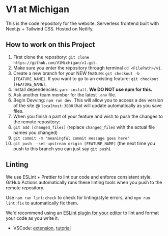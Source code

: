 # V1 at Michigan

This is the code repository for the website. Serverless frontend built with Next.js + Tailwind CSS. Hosted on Netlify.

## How to work on this Project

1. First clone the repository: `git clone https://github.com/V1Michigan/v1.git`.
2. Make sure you enter the repository through terminal `cd <FilePath>/v1`.
3. Create a new branch for your NEW feature: `git checkout -b [FEATURE_NAME]`. If you want to go to an existing feature: `git checkout [FEATURE_NAME]`.
4. Install dependencies: `yarn install`. **We DO NOT use npm for this.**
5. Ask another team member for the latest `.env` file.
6. Begin Devving: `npm run dev`. This will allow you to access a dev version of the site @ `localhost:3000` that will update automatically as you save files.
7. When you finish a part of your feature and wish to push the changes to the remote repository:
8. `git add [changed_files]` (replace `changed_files` with the actual file names you changed)
9. `git commit -m "meaningful commit message goes here"`
10. `git push --set-upstream origin [FEATURE_NAME]` (the next time you push to this branch you can just say `git push`).

## Linting

We use ESLint + Prettier to lint our code and enforce consistent style. GitHub Actions automatically runs these linting tools when you push to the remote repository.

Use `npm run lint:check` to check for linting/style errors, and `npm run lint:fix` to automatically fix them.

We'd recommend using an [ESLint plugin for your editor](https://eslint.org/docs/user-guide/integrations) to lint and format your code as you write it.
- VSCode: [extension](https://marketplace.visualstudio.com/items?itemName=dbaeumer.vscode-eslint), [tutorial](https://www.digitalocean.com/community/tutorials/linting-and-formatting-with-eslint-in-vs-code)
